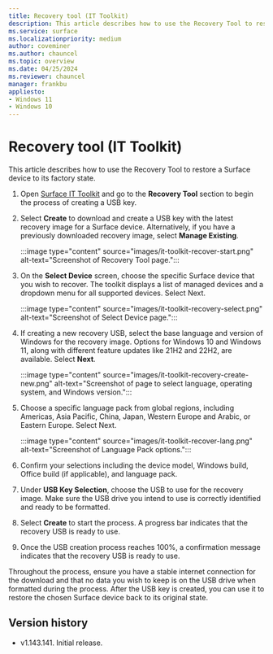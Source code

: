 ```yaml
---
title: Recovery tool (IT Toolkit)
description: This article describes how to use the Recovery Tool to restore a Surface device to its factory state. 
ms.service: surface
ms.localizationpriority: medium
author: coveminer
ms.author: chauncel
ms.topic: overview
ms.date: 04/25/2024
ms.reviewer: chauncel
manager: frankbu
appliesto:
- Windows 11
- Windows 10
---
```


# Recovery tool (IT Toolkit)

This article describes how to use the Recovery Tool to restore a Surface device to its factory state. 

1. Open [Surface IT Toolkit](surface-it-toolkit.md) and go to the **Recovery Tool** section  to begin the process of creating a USB key.

2. Select **Create** to download and create a USB key with the latest recovery image for a Surface device. Alternatively, if you have a previously downloaded recovery image, select **Manage Existing**.

    :::image type="content" source="images/it-toolkit-recover-start.png" alt-text="Screenshot of Recovery Tool page.":::

3. On the **Select Device** screen, choose the specific Surface device that you wish to recover. The toolkit displays a list of managed devices and a dropdown menu for all supported devices. Select Next.

    :::image type="content" source="images/it-toolkit-recovery-select.png" alt-text="Screenshot of Select Device page.":::

4. If creating a new recovery USB, select the base language and version of Windows for the recovery image. Options for Windows 10 and Windows 11, along with different feature updates like 21H2 and 22H2, are available. Select **Next**.

    :::image type="content" source="images/it-toolkit-recovery-create-new.png" alt-text="Screenshot of page to select language, operating system, and Windows version.":::

5. Choose a specific language pack from global regions, including Americas, Asia Pacific, China, Japan, Western Europe and Arabic, or Eastern Europe. Select Next.

    :::image type="content" source="images/it-toolkit-recover-lang.png" alt-text="Screenshot of Language Pack options.":::

6. Confirm your selections including the device model, Windows build, Office build (if applicable), and language pack. 
7. Under **USB Key Selection**, choose the USB to use for the recovery image. Make sure the USB drive you intend to use is correctly identified and ready to be formatted.
8. Select **Create** to start the process. A progress bar indicates that the recovery USB is ready to use.
9. Once the USB creation process reaches 100%, a confirmation message indicates that the recovery USB is ready to use.

Throughout the process, ensure you have a stable internet connection for the download and that no data you wish to keep is on the USB drive when formatted during the process. After the USB key is created, you can use it to restore the chosen Surface device back to its original state.

## Version history

- v1.143.141. Initial release.